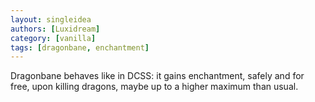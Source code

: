 ```yaml
---
layout: singleidea
authors: [Luxidream]
category: [vanilla]
tags: [dragonbane, enchantment]
---
```

Dragonbane behaves like in DCSS: it gains enchantment, safely and for free, upon killing dragons, maybe up to a higher maximum than usual.

